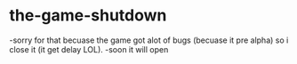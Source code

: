 # the-game-shutdown
-sorry for that becuase the game got alot of bugs (becuase it pre alpha) so i close it (it get delay LOL).
-soon it will open
